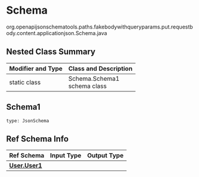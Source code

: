 # Schema
org.openapijsonschematools.paths.fakebodywithqueryparams.put.requestbody.content.applicationjson.Schema.java

## Nested Class Summary
| Modifier and Type | Class and Description |
| ----------------- | ---------------------- |
| static class | Schema.Schema1<br> schema class |

## Schema1
```
type: JsonSchema
```

## Ref Schema Info
Ref Schema | Input Type | Output Type
---------- | ---------- | -----------
[**User.User1**](../../../../../../components/schemas/User.md) |  | 
